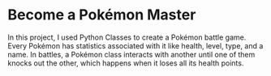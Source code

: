 # Become a Pokémon Master 

In this project, I used Python Classes to create a Pokémon battle game. Every Pokémon has statistics associated with it like health, level, type, and a name. In battles, a Pokémon class interacts with another until one of them knocks out the other, which happens when it loses all its health points.  

